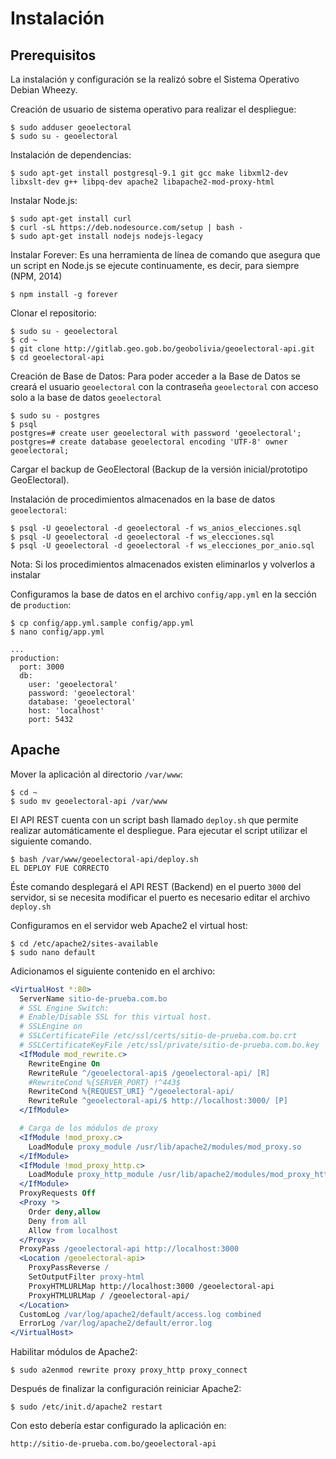 # Instalación

## Prerequisitos

La instalación y configuración se la realizó sobre el Sistema Operativo Debian Wheezy.

Creación de usuario de sistema operativo para realizar el despliegue:

```
$ sudo adduser geoelectoral
$ sudo su - geoelectoral
```

Instalación de dependencias:

```
$ sudo apt-get install postgresql-9.1 git gcc make libxml2-dev libxslt-dev g++ libpq-dev apache2 libapache2-mod-proxy-html
```

Instalar Node.js:

```
$ sudo apt-get install curl
$ curl -sL https://deb.nodesource.com/setup | bash -
$ sudo apt-get install nodejs nodejs-legacy
```

Instalar Forever: Es una herramienta de línea de comando que asegura que un script en
Node.js se ejecute continuamente, es decir, para siempre (NPM, 2014)

```
$ npm install -g forever
```

Clonar el repositorio:

```
$ sudo su - geoelectoral
$ cd ~
$ git clone http://gitlab.geo.gob.bo/geobolivia/geoelectoral-api.git
$ cd geoelectoral-api
```

Creación de Base de Datos: Para poder acceder a la Base de Datos se creará el usuario
`geoelectoral` con la contraseña `geoelectoral` con acceso solo a la base de datos
`geoelectoral`

```
$ sudo su - postgres
$ psql
postgres=# create user geoelectoral with password 'geoelectoral';
postgres=# create database geoelectoral encoding 'UTF-8' owner geoelectoral;
```

Cargar el backup de GeoElectoral (Backup de la versión inicial/prototipo GeoElectoral).

Instalación de procedimientos almacenados en la base de datos `geoelectoral`:

```
$ psql -U geoelectoral -d geoelectoral -f ws_anios_elecciones.sql
$ psql -U geoelectoral -d geoelectoral -f ws_elecciones.sql
$ psql -U geoelectoral -d geoelectoral -f ws_elecciones_por_anio.sql
```

Nota: Si los procedimientos almacenados existen eliminarlos y volverlos a instalar

Configuramos la base de datos en el archivo `config/app.yml` en la sección de `production`:

```
$ cp config/app.yml.sample config/app.yml
$ nano config/app.yml
```
```
...
production:
  port: 3000
  db:
    user: 'geoelectoral'
    password: 'geoelectoral'
    database: 'geoelectoral'
    host: 'localhost'
    port: 5432
```

## Apache

Mover la aplicación al directorio `/var/www`:

```
$ cd ~
$ sudo mv geoelectoral-api /var/www
```

El API REST cuenta con un script bash llamado `deploy.sh` que permite realizar
automáticamente el despliegue. Para ejecutar el script utilizar el siguiente comando.

```
$ bash /var/www/geoelectoral-api/deploy.sh
EL DEPLOY FUE CORRECTO
```

Éste comando desplegará el API REST (Backend) en el puerto `3000` del servidor, si se necesita modificar el puerto es necesario editar el archivo `deploy.sh`

Configuramos en el servidor web Apache2 el virtual host:

```
$ cd /etc/apache2/sites-available
$ sudo nano default
```

Adicionamos el siguiente contenido en el archivo:

```apache
<VirtualHost *:80>
  ServerName sitio-de-prueba.com.bo
  # SSL Engine Switch:
  # Enable/Disable SSL for this virtual host.
  # SSLEngine on
  # SSLCertificateFile /etc/ssl/certs/sitio-de-prueba.com.bo.crt
  # SSLCertificateKeyFile /etc/ssl/private/sitio-de-prueba.com.bo.key
  <IfModule mod_rewrite.c>
    RewriteEngine On
    RewriteRule ^/geoelectoral-api$ /geoelectoral-api/ [R]
    #RewriteCond %{SERVER_PORT} !^443$
    RewriteCond %{REQUEST_URI} ^/geoelectoral-api/
    RewriteRule ^geoelectoral-api/$ http://localhost:3000/ [P]
  </IfModule>

  # Carga de los módulos de proxy
  <IfModule !mod_proxy.c>
    LoadModule proxy_module /usr/lib/apache2/modules/mod_proxy.so
  </IfModule>
  <IfModule !mod_proxy_http.c>
    LoadModule proxy_http_module /usr/lib/apache2/modules/mod_proxy_http.so
  </IfModule>
  ProxyRequests Off
  <Proxy *>
    Order deny,allow
    Deny from all
    Allow from localhost
  </Proxy>
  ProxyPass /geoelectoral-api http://localhost:3000
  <Location /geoelectoral-api>
    ProxyPassReverse /
    SetOutputFilter proxy-html
    ProxyHTMLURLMap http://localhost:3000 /geoelectoral-api
    ProxyHTMLURLMap / /geoelectoral-api/
  </Location>
  CustomLog /var/log/apache2/default/access.log combined
  ErrorLog /var/log/apache2/default/error.log
</VirtualHost>
```

Habilitar módulos de Apache2:

```
$ sudo a2enmod rewrite proxy proxy_http proxy_connect
```

Después de finalizar la configuración reiniciar Apache2:

```
$ sudo /etc/init.d/apache2 restart
```

Con esto debería estar configurado la aplicación en:

```
http://sitio-de-prueba.com.bo/geoelectoral-api
```